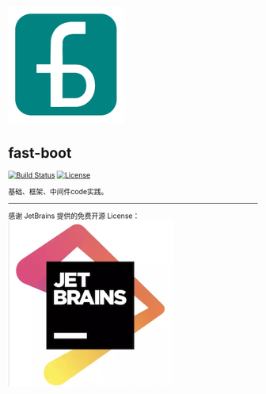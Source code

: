 ![fast-boot](logo.png)

fast-boot
======================

[![Build Status](https://travis-ci.org/mybatis/spring.svg?branch=master)](https://travis-ci.org/mybatis/spring)
[![License](http://img.shields.io/:license-apache-brightgreen.svg)](http://www.apache.org/licenses/LICENSE-2.0.html)


基础、框架、中间件code实践。

---

感谢 JetBrains 提供的免费开源 License：
[![jetbrains](jetbrans-logo.png)](https://www.jetbrains.com/?from=fastboot)
